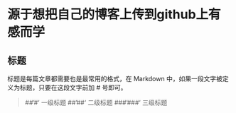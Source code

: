 # 源于想把自己的博客上传到github上有感而学
## 标题
标题是每篇文章都需要也是最常用的格式，在 Markdown 中，如果一段文字被定义为标题，只要在这段文字前加 # 号即可。
>##’#‘ 一级标题
>##’##‘ 二级标题
>###’###‘ 三级标题
